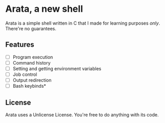 # Arata, a new shell

Arata is a simple shell written in C that I made for learning purposes *only*. There're no guarantees.

## Features

- [ ] Program execution
- [ ] Command history
- [ ] Setting and getting environment variables
- [ ] Job control
- [ ] Output redirection
- [ ] Bash keybinds*

## License

Arata uses a Unlicense License. You're free to do anything with its code.
